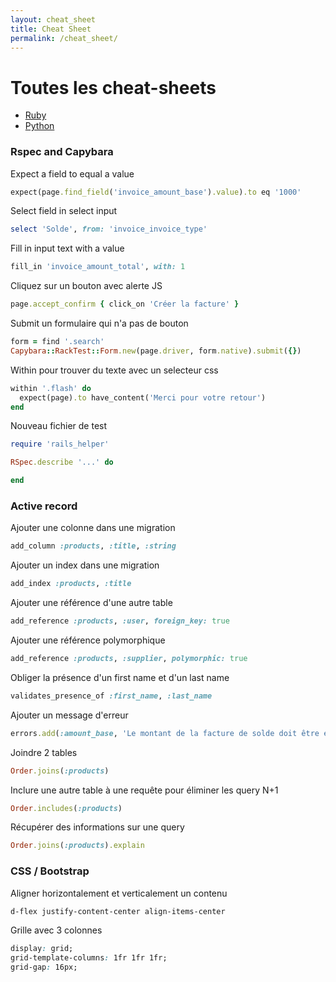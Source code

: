 ```yaml
---
layout: cheat_sheet
title: Cheat Sheet
permalink: /cheat_sheet/
---
```


# Toutes les cheat-sheets

- [Ruby](/cheat_sheet_ruby)
- [Python](/cheat_sheet_python)

### Rspec and Capybara

Expect a field to equal a value

```ruby
expect(page.find_field('invoice_amount_base').value).to eq '1000'
```

Select field in select input

```ruby
select 'Solde', from: 'invoice_invoice_type'
```

Fill in input text with a value

```ruby
fill_in 'invoice_amount_total', with: 1
```

Cliquez sur un bouton avec alerte JS

```ruby
page.accept_confirm { click_on 'Créer la facture' }
```

Submit un formulaire qui n'a pas de bouton

```ruby
form = find '.search'
Capybara::RackTest::Form.new(page.driver, form.native).submit({})
```

Within pour trouver du texte avec un selecteur css

```ruby
within '.flash' do
  expect(page).to have_content('Merci pour votre retour')
end
```

Nouveau fichier de test

```ruby
require 'rails_helper'

RSpec.describe '...' do

end
```

### Active record

Ajouter une colonne dans une migration

```ruby
add_column :products, :title, :string
```

Ajouter un index dans une migration

```ruby
add_index :products, :title
```

Ajouter une référence d'une autre table

```ruby
add_reference :products, :user, foreign_key: true
```

Ajouter une référence polymorphique

```ruby
add_reference :products, :supplier, polymorphic: true
```

Obliger la présence d'un first name et d'un last name

```ruby
validates_presence_of :first_name, :last_name
```

Ajouter un message d'erreur

```ruby
errors.add(:amount_base, 'Le montant de la facture de solde doit être égale au solde restant du devis')
```

Joindre 2 tables

```ruby
Order.joins(:products)
```

Inclure une autre table à une requête pour éliminer les query N+1

```ruby
Order.includes(:products)
```

Récupérer des informations sur une query

```ruby
Order.joins(:products).explain
```


### CSS / Bootstrap

Aligner horizontalement et verticalement un contenu

```html
d-flex justify-content-center align-items-center
```

Grille avec 3 colonnes

```css
display: grid;
grid-template-columns: 1fr 1fr 1fr;
grid-gap: 16px;
```
